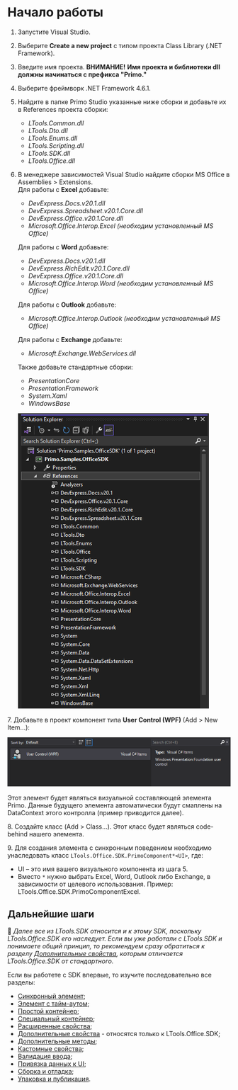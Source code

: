 # Начало работы

1. Запустите Visual Studio.
2. Выберите **Create a new project** с типом проекта Class Library (.NET Framework).
3. Введите имя проекта. **ВНИМАНИЕ!** **Имя проекта и библиотеки dll должны начинаться с префикса "Primo."** 
4. Выберите фреймворк .NET Framework 4.6.1.
5. Найдите в папке Primo Studio указанные ниже сборки и добавьте их в References проекта сборки:
   * _LTools.Common.dll_
   * _LTools.Dto.dll_
   * _LTools.Enums.dll_
   * _LTools.Scripting.dll_
   * _LTools.SDK.dll_
   * _LTools.Office.dll_
 
6. В менеджере зависимостей Visual Studio найдите сборки MS Office в Assemblies > Extensions.\
   Для работы с **Excel** добавьте:
   * _DevExpress.Docs.v20.1.dll_
   * _DevExpress.Spreadsheet.v20.1.Core.dll_
   * _DevExpress.Office.v20.1.Core.dll_
   * _Microsoft.Office.Interop.Excel (необходим установленный MS Office)_

   Для работы с **Word** добавьте:
   * _DevExpress.Docs.v20.1.dll_
   * _DevExpress.RichEdit.v20.1.Core.dll_
   * _DevExpress.Office.v20.1.Core.dll_
   * _Microsoft.Office.Interop.Word (необходим установленный MS Office)_

   Для работы с **Outlook** добавьте:
   * _Microsoft.Office.Interop.Outlook (необходим установленный MS Office)_
   
   Для работы с **Exchange** добавьте:
   * _Microsoft.Exchange.WebServices.dll_

   Также добавьте стандартные сборки:

   * _PresentationCore_
   * _PresentationFramework_
   * _System.Xaml_
   * _WindowsBase_

   ![](../resources/ltools.office.sdk/sdk-office-start.png)

7\. Добавьте в проект компонент типа **User Control (WPF)** (Add > New Item...):

   ![](../resources/ltools.office.sdk/1-118.png)

   Этот элемент будет являться визуальной составляющей элемента Primo. Данные будущего элемента автоматически будут смаплены на DataContext этого контролла (пример приводится далее).

8\. Создайте класс (Add > Class…). Этот класс будет являться code-behind нашего элемента.

9\. Для создания элемента с синхронным поведением необходимо унаследовать класс `LTools.Office.SDK.PrimoComponent*<UI>`, где:
* UI – это имя вашего визуального компонента из шага 5.
* Вместо `*` нужно выбрать Excel, Word, Outlook либо Exchange, в зависимости от целевого использования. Пример: LTools.Office.SDK.PrimoComponentExcel.

## Дальнейшие шаги

:small_orange_diamond: *Далее все из LTools.SDK относится и к этому SDK, поскольку LTools.Office.SDK его наследует. Если вы уже работали с LTools.SDK и понимаете общий принцип, то рекомендуем сразу обратиться к разделу [Дополнительные свойства](https://docs.primo-rpa.ru/primo-rpa/developers/ltools.office.sdk/additional-properties), которым отличается LTools.Office.SDK от стандартного.*

Если вы работете с SDK впервые, то изучите последовательно все разделы:
- [Синхронный элемент](https://docs.primo-rpa.ru/primo-rpa/developers/ltools.sdk/sync-element);
- [Элемент с тайм-аутом](https://docs.primo-rpa.ru/primo-rpa/developers/ltools.sdk/to-element);
- [Простой контейнер](https://docs.primo-rpa.ru/primo-rpa/developers/ltools.sdk/simple-container);
- [Специальный контейнер](https://docs.primo-rpa.ru/primo-rpa/developers/ltools.sdk/custom-container);
- [Расширенные свойства](https://docs.primo-rpa.ru/primo-rpa/developers/ltools.sdk/extended-properties);
- [Дополнительные свойства](https://docs.primo-rpa.ru/primo-rpa/developers/ltools.office.sdk/additional-properties) - относятся только к LTools.Office.SDK;
- [Дополнительные методы](https://docs.primo-rpa.ru/primo-rpa/developers/ltools.sdk/additional-methods);
- [Кастомные свойства](https://docs.primo-rpa.ru/primo-rpa/developers/ltools.sdk/custom-properties);
- [Валидация ввода](https://docs.primo-rpa.ru/primo-rpa/developers/ltools.sdk/input-validation);
- [Привязка данных к UI](https://docs.primo-rpa.ru/primo-rpa/developers/ltools.sdk/ui-binding);
- [Сборка и отладка](https://docs.primo-rpa.ru/primo-rpa/developers/ltools.sdk/debugging);
- [Упаковка и публикация](https://docs.primo-rpa.ru/primo-rpa/developers/ltools.sdk/publish).

